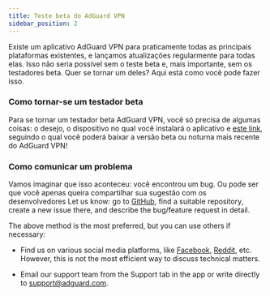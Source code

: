 ```yaml
---
title: Teste beta do AdGuard VPN
sidebar_position: 2
---
```


Existe um aplicativo AdGuard VPN para praticamente todas as principais plataformas existentes, e lançamos atualizações regularmente para todas elas. Isso não seria possível sem o teste beta e, mais importante, sem os testadores beta. Quer se tornar um deles? Aqui está como você pode fazer isso.

### Como tornar-se um testador beta

Para se tornar um testador beta AdGuard VPN, você só precisa de algumas coisas: o desejo, o dispositivo no qual você instalará o aplicativo e [este link](https://adguard-vpn.com/en/beta.html), seguindo o qual você poderá baixar a versão beta ou noturna mais recente do AdGuard VPN!

### Como comunicar um problema

Vamos imaginar que isso aconteceu: você encontrou um bug. Ou pode ser que você apenas queira compartilhar sua sugestão com os desenvolvedores Let us know: go to [GitHub](https://github.com/AdguardTeam/), find a suitable repository, create a new issue there, and describe the bug/feature request in detail.

The above method is the most preferred, but you can use others if necessary:

- Find us on various social media platforms, like [Facebook](https://www.facebook.com/AdguardEn/), [Reddit](https://www.reddit.com/r/Adguard/), etc. However, this is not the most efficient way to discuss technical matters.

- Email our support team from the Support tab in the app or write directly to [support@adguard.com](mailto:support@adguard.com).
